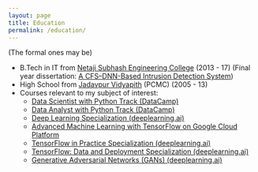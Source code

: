```yaml
---
layout: page
title: Education
permalink: /education/
---
```

(The formal ones may be)

  -   B.Tech in IT from [Netaji Subhash Engineering College](http://www.google.com/url?q=http%3A%2F%2Fnsec.ac.in&sa=D&sntz=1&usg=AFQjCNFe2EBGpA-oSLcYVmdISgkSmENcHg) (2013 - 17) (Final year dissertation: [A CFS–DNN-Based Intrusion Detection System](https://www.google.com/url?q=https%3A%2F%2Flink.springer.com%2Fchapter%2F10.1007%2F978-981-10-7901-6_19&sa=D&sntz=1&usg=AFQjCNG3tTcrgh7dSLAOYYjUY7PcCnpDQA))
-   High School from [Jadavpur Vidyapith](http://www.google.com/url?q=http%3A%2F%2Fjadavpurvidyapithhs.org%2F&sa=D&sntz=1&usg=AFQjCNEwgsSXPP9UKLU9PxZOHYFpMamXIA) (PCMC) (2005 - 13)
-   Courses relevant to my subject of interest:
    -   [Data Scientist with Python Track (DataCamp)](https://www.google.com/url?q=https%3A%2F%2Fwww.dropbox.com%2Fs%2Fo1asim0it9204nv%2FData%2520Scientist%2520with%2520Python%2520Track.pdf%3Fdl%3D0&sa=D&sntz=1&usg=AFQjCNEFFOHFcOzP0mGWOxA6PbOxJkcDow)
    -   [Data Analyst with Python Track (DataCamp)](https://www.google.com/url?q=https%3A%2F%2Fwww.dropbox.com%2Fs%2Fo1asim0it9204nv%2FData%2520Scientist%2520with%2520Python%2520Track.pdf%3Fdl%3D0&sa=D&sntz=1&usg=AFQjCNEFFOHFcOzP0mGWOxA6PbOxJkcDow)
    -   [Deep Learning Specialization (deeplearning.ai)](https://www.google.com/url?q=https%3A%2F%2Fwww.dropbox.com%2Fs%2Fey8tl7ci24bc81r%2FDeep%2520Learning%2520Specialization%2520Coursera.pdf%3Fdl%3D0&sa=D&sntz=1&usg=AFQjCNHv5b59FKsX9LSt2m8s1U3lLJnchQ)
    -   [Advanced Machine Learning with TensorFlow on Google Cloud Platform](https://www.google.com/url?q=https%3A%2F%2Fwww.dropbox.com%2Fs%2Fud6nuazsvcb4urt%2FAdvanced%2520Machine%2520Learning%2520with%2520TensorFlow%2520on%2520Google%2520Cloud%2520Platform.pdf%3Fdl%3D0&sa=D&sntz=1&usg=AFQjCNGVN8dCLRO7ug1CoiyHAC6xotLrbw)
    -   [TensorFlow in Practice Specialization (deeplearning.ai)](https://www.google.com/url?q=https%3A%2F%2Fwww.dropbox.com%2Fs%2Fusd3e3lk7vo8fm1%2FTensorFlow%2520in%2520Practice%2520Specialization.pdf%3Fdl%3D0&sa=D&sntz=1&usg=AFQjCNEfC8RyLfHCsQEE2lZs1fg-uRfRxw)
    -   [TensorFlow: Data and Deployment Specialization (deeplearning.ai)](https://www.google.com/url?q=https%3A%2F%2Fwww.coursera.org%2Faccount%2Faccomplishments%2Fspecialization%2F7WB6WXTY53JD&sa=D&sntz=1&usg=AFQjCNFhgcNQVNegGBgdXsuCkuEKWJW7wQ)
    -   [Generative Adversarial Networks (GANs) (deeplearning.ai)](https://www.coursera.org/account/accomplishments/specialization/certificate/3U5QXRJXRVZC)
